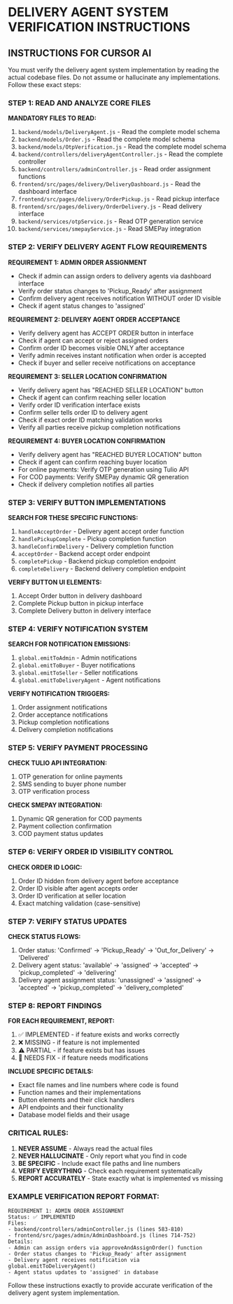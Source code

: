 # DELIVERY AGENT SYSTEM VERIFICATION INSTRUCTIONS

## INSTRUCTIONS FOR CURSOR AI

You must verify the delivery agent system implementation by reading the actual codebase files. Do not assume or hallucinate any implementations. Follow these exact steps:

### STEP 1: READ AND ANALYZE CORE FILES

**MANDATORY FILES TO READ:**
1. `backend/models/DeliveryAgent.js` - Read the complete model schema
2. `backend/models/Order.js` - Read the complete model schema  
3. `backend/models/OtpVerification.js` - Read the complete model schema
4. `backend/controllers/deliveryAgentController.js` - Read the complete controller
5. `backend/controllers/adminController.js` - Read order assignment functions
6. `frontend/src/pages/delivery/DeliveryDashboard.js` - Read the dashboard interface
7. `frontend/src/pages/delivery/OrderPickup.js` - Read pickup interface
8. `frontend/src/pages/delivery/OrderDelivery.js` - Read delivery interface
9. `backend/services/otpService.js` - Read OTP generation service
10. `backend/services/smepayService.js` - Read SMEPay integration

### STEP 2: VERIFY DELIVERY AGENT FLOW REQUIREMENTS

**REQUIREMENT 1: ADMIN ORDER ASSIGNMENT**
- Check if admin can assign orders to delivery agents via dashboard interface
- Verify order status changes to 'Pickup_Ready' after assignment
- Confirm delivery agent receives notification WITHOUT order ID visible
- Check if agent status changes to 'assigned'

**REQUIREMENT 2: DELIVERY AGENT ORDER ACCEPTANCE** 
- Verify delivery agent has ACCEPT ORDER button in interface
- Check if agent can accept or reject assigned orders
- Confirm order ID becomes visible ONLY after acceptance
- Verify admin receives instant notification when order is accepted
- Check if buyer and seller receive notifications on acceptance

**REQUIREMENT 3: SELLER LOCATION CONFIRMATION**
- Verify delivery agent has "REACHED SELLER LOCATION" button
- Check if agent can confirm reaching seller location
- Verify order ID verification interface exists
- Confirm seller tells order ID to delivery agent
- Check if exact order ID matching validation works
- Verify all parties receive pickup completion notifications

**REQUIREMENT 4: BUYER LOCATION CONFIRMATION**
- Verify delivery agent has "REACHED BUYER LOCATION" button  
- Check if agent can confirm reaching buyer location
- For online payments: Verify OTP generation using Tulio API
- For COD payments: Verify SMEPay dynamic QR generation
- Check if delivery completion notifies all parties

### STEP 3: VERIFY BUTTON IMPLEMENTATIONS

**SEARCH FOR THESE SPECIFIC FUNCTIONS:**
1. `handleAcceptOrder` - Delivery agent accept order function
2. `handlePickupComplete` - Pickup completion function  
3. `handleConfirmDelivery` - Delivery completion function
4. `acceptOrder` - Backend accept order endpoint
5. `completePickup` - Backend pickup completion endpoint
6. `completeDelivery` - Backend delivery completion endpoint

**VERIFY BUTTON UI ELEMENTS:**
1. Accept Order button in delivery dashboard
2. Complete Pickup button in pickup interface
3. Complete Delivery button in delivery interface

### STEP 4: VERIFY NOTIFICATION SYSTEM

**SEARCH FOR NOTIFICATION EMISSIONS:**
1. `global.emitToAdmin` - Admin notifications
2. `global.emitToBuyer` - Buyer notifications  
3. `global.emitToSeller` - Seller notifications
4. `global.emitToDeliveryAgent` - Agent notifications

**VERIFY NOTIFICATION TRIGGERS:**
1. Order assignment notifications
2. Order acceptance notifications
3. Pickup completion notifications
4. Delivery completion notifications

### STEP 5: VERIFY PAYMENT PROCESSING

**CHECK TULIO API INTEGRATION:**
1. OTP generation for online payments
2. SMS sending to buyer phone number
3. OTP verification process

**CHECK SMEPAY INTEGRATION:**
1. Dynamic QR generation for COD payments
2. Payment collection confirmation
3. COD payment status updates

### STEP 6: VERIFY ORDER ID VISIBILITY CONTROL

**CHECK ORDER ID LOGIC:**
1. Order ID hidden from delivery agent before acceptance
2. Order ID visible after agent accepts order
3. Order ID verification at seller location
4. Exact matching validation (case-sensitive)

### STEP 7: VERIFY STATUS UPDATES

**CHECK STATUS FLOWS:**
1. Order status: 'Confirmed' → 'Pickup_Ready' → 'Out_for_Delivery' → 'Delivered'
2. Delivery agent status: 'available' → 'assigned' → 'accepted' → 'pickup_completed' → 'delivering'
3. Delivery agent assignment status: 'unassigned' → 'assigned' → 'accepted' → 'pickup_completed' → 'delivery_completed'

### STEP 8: REPORT FINDINGS

**FOR EACH REQUIREMENT, REPORT:**
1. ✅ IMPLEMENTED - if feature exists and works correctly
2. ❌ MISSING - if feature is not implemented
3. ⚠️ PARTIAL - if feature exists but has issues
4. 🔧 NEEDS FIX - if feature needs modifications

**INCLUDE SPECIFIC DETAILS:**
- Exact file names and line numbers where code is found
- Function names and their implementations
- Button elements and their click handlers
- API endpoints and their functionality
- Database model fields and their usage

### CRITICAL RULES:

1. **NEVER ASSUME** - Always read the actual files
2. **NEVER HALLUCINATE** - Only report what you find in code
3. **BE SPECIFIC** - Include exact file paths and line numbers
4. **VERIFY EVERYTHING** - Check each requirement systematically
5. **REPORT ACCURATELY** - State exactly what is implemented vs missing

### EXAMPLE VERIFICATION REPORT FORMAT:

```
REQUIREMENT 1: ADMIN ORDER ASSIGNMENT
Status: ✅ IMPLEMENTED
Files: 
- backend/controllers/adminController.js (lines 583-810)
- frontend/src/pages/admin/AdminDashboard.js (lines 714-752)
Details:
- Admin can assign orders via approveAndAssignOrder() function
- Order status changes to 'Pickup_Ready' after assignment
- Delivery agent receives notification via global.emitToDeliveryAgent()
- Agent status updates to 'assigned' in database
```

Follow these instructions exactly to provide accurate verification of the delivery agent system implementation.
